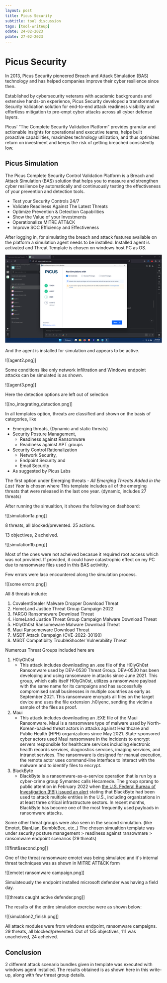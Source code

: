 ```yaml
---
layout: post
title: Picus Security
subtitle: tool discussion
tags: [tool-writeup]
odate: 24-02-2023
pdate: 27-02-2023
---
```

# Picus Security

In 2013, Picus Security pioneered Breach and Attack Simulation (BAS) technology and has helped companies improve their cyber resilience since then.

Established by cybersecurity veterans with academic backgrounds and extensive hands-on experience, Picus Security developed a transformative Security Validation solution for end-to-end attack readiness visibility and effortless mitigation to pre-empt cyber attacks across all cyber defense layers.

Picus’ “The Complete Security Validation Platform” provides granular and actionable insights for operational and executive teams, helps built proactive capabilities, maximizes technology utilization, and thus optimizes return on investment and keeps the risk of getting breached consistently low.

## Picus Simulation
The Picus Complete Security Control Validation Platform is a Breach and Attack Simulation (BAS) solution that helps you to measure and strengthen cyber resilience by automatically and continuously testing the effectiveness of your prevention and detection tools.

- Test your Security Controls 24/7
- Validate Readiness Against The Latest Threats
- Optimize Prevention & Detection Capabilities
- Show the Value of your Investments
- Operationalize MITRE ATT&CK
- Improve SOC Efficiency and Effectiveness

After logging in, for simulating the breach and attack features available on the platform a simulation agent needs to be installed. Installed agent is activated and Threat Template is chosen on windows host PC as OS. 

![](../../../assets/images/picus/agent1.png)

And the agent is installed for simulation and appears to be active.

![[agent2.png]]

Some conditions like only network infiltration and Windows endpoint attacks can be simulated is as shown.

![[agent3.png]]

Here the detection options are left out of selection

![[no_integrating_detection.png]]

In all templates option, threats are classified and shown on the basis of categories, like 
- Emerging threats, (Dynamic and static threats)
- Security Posture Management, 
	- Readiness against Ransomware
	- Readiness against APT groups
- Security Control Rationalization 
	- Network Security, 
	- Endpoint Security and 
	- Email Security
- As suggested by Picus Labs

The first option under Emerging threats - *All Emerging Threats Added in the Last Year* is chosen where This template includes all of the emerging threats that were released in the last one year. (dynamic, includes 27 threats)

After running the simualtion, it shows the following on dashboard:

![[simulation1a.png]]

8 threats, all blocked/prevented. 25 actions. 

13 objectives, 2 acheived. 

![[simulation1b.png]]

Most of the ones were not acheived becasue it required root access which was not provided. If provided, it could have catastrophic effect on my PC due to ransomware files used in this BAS activitity.

Few errors were laso encountered along the simulation process.

![[some errors.png]]

All 8 threats include:
1. CovalentStealer Malware Dropper Download Threat
2. HomeLand Justice Threat Group Campaign 2022
3. FARGO Ransomeware Download Threat
4. HomeLand Justice Threat Group Campaign Malware Download Threat
5. H0lyGh0st Ransomeware Malware Download Threat
6. Maui  Ransomeware Download Threat
7. MSDT Attack Campaign (CVE-2022-30190)
8. MSDT Compatibilty TroubleShooter Vulnerability Threat

Numerous Threat Groups included here are
1. H0lyGh0st
	- This attack includes downloading an .exe file of the H0lyGh0st Ransomware used by DEV-0530 Threat Group. DEV-0530 has been developing and using ransomware in attacks since June 2021. This group, which calls itself H0lyGh0st, utilizes a ransomware payload with the same name for its campaigns and has successfully compromised small businesses in multiple countries as early as September 2021. This ransomware encrypts all files on the target device and uses the file extension .h0lyenc, sending the victim a sample of the files as proof.
2. Maui
	- This attack includes downloading an .EXE file of the Maui Ransomware. Maui is a ransomware type of malware used by North-Korean-backed threat actors in attacks against Healthcare and Public Health (HPH) organizations since May 2021. State-sponsored cyber actors used Maui ransomware in the incidents to encrypt servers responsible for healthcare services including electronic health records services, diagnostics services, imaging services, and intranet services. The ransomware is designed for manual execution, the remote actor uses command-line interface to interact with the malware and to identify files to encrypt.
3. BlackByte
	- BlackByte is a ransomware-as-a-service operation that is run by a cyber-crime group Symantec calls Hecamede. The group sprang to public attention in February 2022 when [the U.S. Federal Bureau of Investigation (FBI) issued an alert](https://www.ic3.gov/Media/News/2022/220211.pdf) stating that BlackByte had been used to attack multiple entities in the U.S., including organizations in at least three critical infrastructure sectors. In recent months, BlackByte has become one of the most frequently used payloads in ransomware attacks.

Some other threat groups were also seen in the second simulation. (like Emotet, BianLian, BumbleBee, etc.,)
The chosen simualtion template was under security posture management > readiness against ransowmare > ransomware endpoint scenarios (29 threats)

![[first&second.png]]

One of the threat ransomware emotet was being simulated and it's internal threat techniques was as shown in MITRE ATT&CK form

![[emotet ransomware campaign.png]]

Simulateously the endpoint installed microsoft defender was having a field day.

![[threats caught active defender.png]]

The results of the entire simulation exercise were as shown below:

![[simulation2_finish.png]]

All attack modules were from windows endpoint, ransomware campaigns. 
29 threats, all blocked/prevented. Out of 135 objectives, 111 was unacheived, 24 acheived.

## Conclusion
2 different attack scenario bundles given in template was executed with windows agent installed.
The results obtained is as shown here in this write-up, along with few threat group details. 